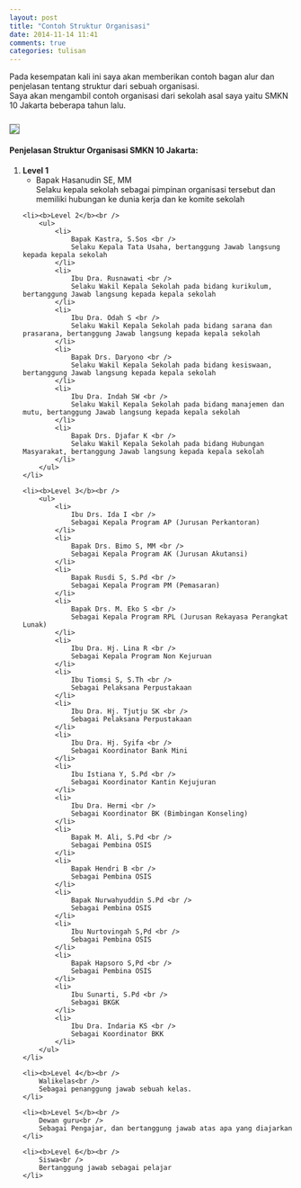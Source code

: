 ```yaml
---
layout: post
title: "Contoh Struktur Organisasi"
date: 2014-11-14 11:41
comments: true
categories: tulisan
---
```


Pada kesempatan kali ini saya akan memberikan contoh bagan alur dan penjelasan tentang struktur dari sebuah 
organisasi. <br />Saya akan mengambil contoh organisasi dari sekolah asal saya yaitu SMKN 10 Jakarta beberapa tahun lalu.

<!--more-->

<img src="{{root_url}}/images/blog/tulisan/struktur-organisasi/bagan-smkn10.jpg" style="border:1px solid grey;margin-top:0.8em">

<h4>Penjelasan Struktur Organisasi SMKN 10 Jakarta:</h4> 

<ol>
	<li><b>Level 1</b><br />
		<ul>
			<li>
				Bapak Hasanudin SE, MM <br />
				Selaku kepala sekolah sebagai pimpinan organisasi tersebut dan memiliki hubungan ke dunia kerja dan ke komite sekolah
			</li>
		</ul>
	</li>
	
	<li><b>Level 2</b><br />
		<ul>
			<li>
				Bapak Kastra, S.Sos <br />
				Selaku Kepala Tata Usaha, bertanggung Jawab langsung kepada kepala sekolah
			</li>
			<li>
				Ibu Dra. Rusnawati <br />
				Selaku Wakil Kepala Sekolah pada bidang kurikulum, bertanggung Jawab langsung kepada kepala sekolah
			</li>
			<li>
				Ibu Dra. Odah S <br />
				Selaku Wakil Kepala Sekolah pada bidang sarana dan prasarana, bertanggung Jawab langsung kepada kepala sekolah
			</li>
			<li>
				Bapak Drs. Daryono <br />
				Selaku Wakil Kepala Sekolah pada bidang kesiswaan, bertanggung Jawab langsung kepada kepala sekolah
			</li>
			<li>
				Ibu Dra. Indah SW <br />
				Selaku Wakil Kepala Sekolah pada bidang manajemen dan mutu, bertanggung Jawab langsung kepada kepala sekolah
			</li>
			<li>
				Bapak Drs. Djafar K <br />
				Selaku Wakil Kepala Sekolah pada bidang Hubungan Masyarakat, bertanggung Jawab langsung kepada kepala sekolah
			</li>
		</ul>
	</li>
	
	<li><b>Level 3</b><br />
		<ul>
			<li>
				Ibu Drs. Ida I <br />
				Sebagai Kepala Program AP (Jurusan Perkantoran)
			</li>
			<li>
				Bapak Drs. Bimo S, MM <br />
				Sebagai Kepala Program AK (Jurusan Akutansi)
			</li>
			<li>
				Bapak Rusdi S, S.Pd <br />
				Sebagai Kepala Program PM (Pemasaran)
			</li>
			<li>
				Bapak Drs. M. Eko S <br />
				Sebagai Kepala Program RPL (Jurusan Rekayasa Perangkat Lunak)
			</li>
			<li>
				Ibu Dra. Hj. Lina R <br />
				Sebagai Kepala Program Non Kejuruan
			</li>
			<li>
				Ibu Tiomsi S, S.Th <br />
				Sebagai Pelaksana Perpustakaan
			</li>
			<li>
				Ibu Dra. Hj. Tjutju SK <br />
				Sebagai Pelaksana Perpustakaan
			</li>
			<li>
				Ibu Dra. Hj. Syifa <br />
				Sebagai Koordinator Bank Mini
			</li>
			<li>
				Ibu Istiana Y, S.Pd <br />
				Sebagai Koordinator Kantin Kejujuran
			</li>
			<li>
				Ibu Dra. Hermi <br />
				Sebagai Koordinator BK (Bimbingan Konseling)
			</li>
			<li>
				Bapak M. Ali, S.Pd <br />
				Sebagai Pembina OSIS
			</li>
			<li>
				Bapak Hendri B <br />
				Sebagai Pembina OSIS
			</li>
			<li>
				Bapak Nurwahyuddin S.Pd <br />
				Sebagai Pembina OSIS
			</li>
			<li>
				Ibu Nurtovingah S,Pd <br />
				Sebagai Pembina OSIS
			</li>
			<li>
				Bapak Hapsoro S,Pd <br />
				Sebagai Pembina OSIS
			</li>
			<li>
				Ibu Sunarti, S.Pd <br />
				Sebagai BKGK
			</li>
			<li>
				Ibu Dra. Indaria KS <br />
				Sebagai Koordinator BKK
			</li>
		</ul>
	</li>
	
	<li><b>Level 4</b><br />
		Walikelas<br />
		Sebagai penanggung jawab sebuah kelas.
	</li>
	
	<li><b>Level 5</b><br />
		Dewan guru<br />
		Sebagai Pengajar, dan bertanggung jawab atas apa yang diajarkan
	</li>
	
	<li><b>Level 6</b><br />
		Siswa<br />
		Bertanggung jawab sebagai pelajar
	</li>
</ol>
